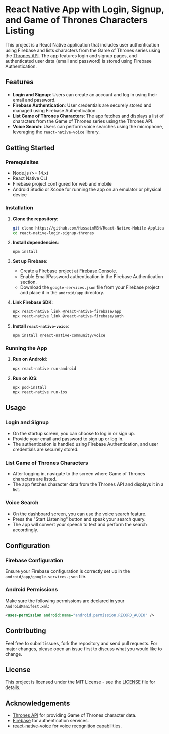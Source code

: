 # React Native App with Login, Signup, and Game of Thrones Characters Listing

This project is a React Native application that includes user authentication using Firebase and lists characters from the Game of Thrones series using the [Thrones API](https://thronesapi.com/). The app features login and signup pages, and authenticated user data (email and password) is stored using Firebase Authentication.

## Features

- **Login and Signup**: Users can create an account and log in using their email and password.
- **Firebase Authentication**: User credentials are securely stored and managed using Firebase Authentication.
- **List Game of Thrones Characters**: The app fetches and displays a list of characters from the Game of Thrones series using the Thrones API.
- **Voice Search**: Users can perform voice searches using the microphone, leveraging the `react-native-voice` library.

## Getting Started

### Prerequisites

- Node.js (>= 14.x)
- React Native CLI
- Firebase project configured for web and mobile
- Android Studio or Xcode for running the app on an emulator or physical device

### Installation

1. **Clone the repository**:
   ```sh
   git clone https://github.com/HussainMBH/React-Native-Mobile-Application-with-Firebase.git
   cd react-native-login-signup-thrones
   ```

2. **Install dependencies**:
   ```sh
   npm install
   ```

3. **Set up Firebase**:
   - Create a Firebase project at [Firebase Console](https://console.firebase.google.com/).
   - Enable Email/Password authentication in the Firebase Authentication section.
   - Download the `google-services.json` file from your Firebase project and place it in the `android/app` directory.

4. **Link Firebase SDK**:
   ```sh
   npx react-native link @react-native-firebase/app
   npx react-native link @react-native-firebase/auth
   ```

5. **Install `react-native-voice`**:
   ```sh
   npm install @react-native-community/voice
   ```

### Running the App

1. **Run on Android**:
   ```sh
   npx react-native run-android
   ```

2. **Run on iOS**:
   ```sh
   npx pod-install
   npx react-native run-ios
   ```

## Usage

### Login and Signup

- On the startup screen, you can choose to log in or sign up.
- Provide your email and password to sign up or log in.
- The authentication is handled using Firebase Authentication, and user credentials are securely stored.

### List Game of Thrones Characters

- After logging in, navigate to the screen where Game of Thrones characters are listed.
- The app fetches character data from the Thrones API and displays it in a list.

### Voice Search

- On the dashboard screen, you can use the voice search feature.
- Press the "Start Listening" button and speak your search query.
- The app will convert your speech to text and perform the search accordingly.

## Configuration

### Firebase Configuration

Ensure your Firebase configuration is correctly set up in the `android/app/google-services.json` file.

### Android Permissions

Make sure the following permissions are declared in your `AndroidManifest.xml`:

```xml
<uses-permission android:name="android.permission.RECORD_AUDIO" />
```

## Contributing

Feel free to submit issues, fork the repository and send pull requests. For major changes, please open an issue first to discuss what you would like to change.

## License

This project is licensed under the MIT License - see the [LICENSE](LICENSE) file for details.

## Acknowledgements

- [Thrones API](https://thronesapi.com/) for providing Game of Thrones character data.
- [Firebase](https://firebase.google.com/) for authentication services.
- [react-native-voice](https://github.com/react-native-community/voice) for voice recognition capabilities.
```

